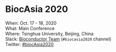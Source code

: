 # BiocAsia 2020

When: Oct. 17 - 18, 2020<br />
What: Main Conference<br />
Where: Tsinghua University, Beijing, China<br />
Slack: [Bioconductor Team][] (`#biocasia2020` channel)<br />
Twitter: [#biocAsia2020][tweet]<br />

[tweet]: https://twitter.com/hashtag/biocAsia2020?f=tweets
[Bioconductor Team]: https://bioc-community.herokuapp.com/
